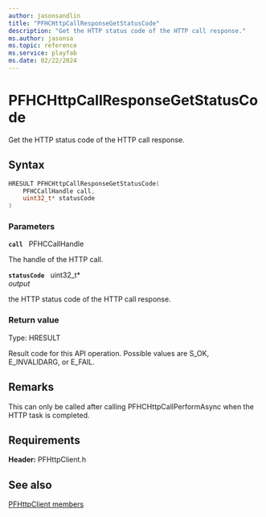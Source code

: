 ```yaml
---
author: jasonsandlin
title: "PFHCHttpCallResponseGetStatusCode"
description: "Get the HTTP status code of the HTTP call response."
ms.author: jasonsa
ms.topic: reference
ms.service: playfab
ms.date: 02/22/2024
---
```


# PFHCHttpCallResponseGetStatusCode  

Get the HTTP status code of the HTTP call response.  

## Syntax  
  
```cpp
HRESULT PFHCHttpCallResponseGetStatusCode(  
    PFHCCallHandle call,  
    uint32_t* statusCode  
)  
```  
  
### Parameters  
  
**`call`** &nbsp; PFHCCallHandle  
  
The handle of the HTTP call.  
  
**`statusCode`** &nbsp; uint32_t*  
*output*  
  
the HTTP status code of the HTTP call response.  
  
  
### Return value
Type: HRESULT
  
Result code for this API operation. Possible values are S_OK, E_INVALIDARG, or E_FAIL.
  
## Remarks  
  
This can only be called after calling PFHCHttpCallPerformAsync when the HTTP task is completed.
  
## Requirements  
  
**Header:** PFHttpClient.h
  
## See also  
[PFHttpClient members](../pfhttpclient_members.md)  

  
  
